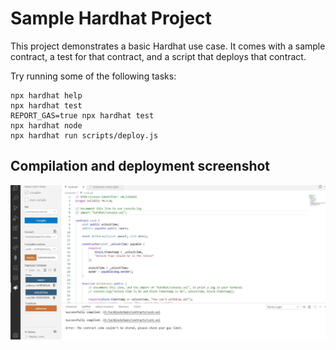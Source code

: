 # Sample Hardhat Project

This project demonstrates a basic Hardhat use case. It comes with a sample contract, a test for that contract, and a script that deploys that contract.

Try running some of the following tasks:

```shell
npx hardhat help
npx hardhat test
REPORT_GAS=true npx hardhat test
npx hardhat node
npx hardhat run scripts/deploy.js
```
## Compilation and deployment screenshot

![Capture d'écran compilation et déploiement](https://github.com/theogenix/TP-Blockchain/blob/c0d0189fd38f2d8b45ee75f6fff112b2260ea64d/TPblockchain.JPG)
